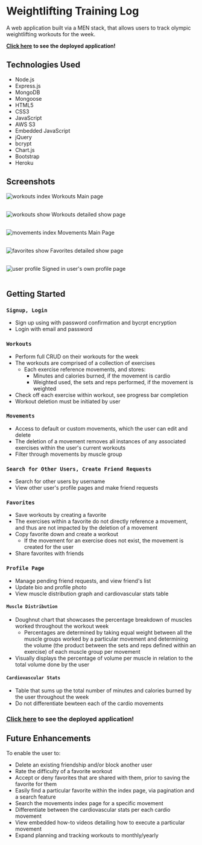 
# Weightlifting Training Log

A web application built via a MEN stack, that allows users to track olympic weightlifting workouts for the week.

**[Click here](https://weightlifting-log.herokuapp.com/) to see the deployed application!**

## Technologies Used

- Node.js
- Express.js
- MongoDB
- Mongoose
- HTML5
- CSS3
- JavaScript
- AWS S3
- Embedded JavaScript
- jQuery
- bcrypt
- Chart.js
- Bootstrap
- Heroku

## Screenshots


![workouts index](https://i.imgur.com/4uFRbm2.png "Workout Main Page")
Workouts Main page<br><br>

![workouts show](https://i.imgur.com/3VVqFWy.png "Workout Show Page")
Workouts detailed show page<br><br>

![movements index](https://i.imgur.com/xrxwE3x.png "Movements Main Page")
Movements Main Page<br><br>

![favorites show](https://i.imgur.com/vStZ0qv.png "Favorites Show Page")
Favorites detailed show page<br><br>

![user profile](https://i.imgur.com/dD2aDpG.png "User Profile Page")
Signed in user's own profile page<br><br>


## Getting Started

### `Signup, Login`
- Sign up using with password confirmation and bycrpt encryption
- Login with email and password


### `Workouts`
- Perform full CRUD on their workouts for the week
- The workouts are comprised of a collection of exercises
    - Each exercise reference movements, and stores:
        - Minutes and calories burned, if the movement is cardio
        - Weighted used, the sets and reps performed, if the movement is weighted
- Check off each exercise within workout, see progress bar completion
- Workout deletion must be initiated by user


### `Movements`
- Access to default or custom movements, which the user can edit and delete
- The deletion of a movement removes all instances of any associated exercises within the user's current workouts
- Filter through movements by muscle group


### `Search for Other Users, Create Friend Requests`
- Search for other users by username
- View other user's profile pages and make friend requests


### `Favorites`
- Save workouts by creating a favorite
- The exercises within a favorite do not directly reference a movement, and thus are not impacted by the deletion of a movement
- Copy favorite down and create a workout
    - If the movement for an exercise does not exist, the movement is created for the user
- Share favorites with friends


### `Profile Page`
- Manage pending friend requests, and view friend's list
- Update bio and profile photo
- View muscle distribution graph and cardiovascular stats table


#### `Muscle Distribution`
- Doughnut chart that showcases the percentage breakdown of muscles worked throughout the workout week
    - Percentages are determined by taking equal weight between all the muscle groups worked by a particular movement and determining the volume (the product between the sets and reps defined within an exercise) of each muscle group per movement
- Visually displays the percentage of volume per muscle in relation to the total volume done by the user

#### `Cardiovascular Stats`
- Table that sums up the total number of minutes and calories burned by the user throughout the week
- Do not differentiate bewteen each of the cardio movements

### **[Click here](https://weightlifting-log.herokuapp.com/) to see the deployed application!**


## Future Enhancements

To enable the user to:

- Delete an existing friendship and/or block another user
- Rate the difficulty of a favorite workout
- Accept or deny favorites that are shared with them, prior to saving the favorite for them
- Easily find a particular favorite within the index page, via pagination and a search feature
- Search the movements index page for a specific movement
- Differentiate between the cardiovascular stats per each cardio movement
- View embedded how-to videos detailing how to execute a particular movement
- Expand planning and tracking workouts to monthly/yearly